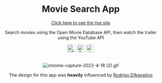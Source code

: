 <h1 align="center">Movie Search App</h1>

<div align="center"><a target="_blank"href="https://moviesearchappjs.netlify.app">Click here to see the live site</a><div>
 
<p align="center">Search movies using the Open Movie Database API, then watch the trailer using the YouTube API</p>

<div align="center"><img src="https://img.shields.io/badge/HTML5-282C34?logo=html5&logoColor=E34F26" alt="HTML5 logo" title="HTML5" height="25" />
  &nbsp;<img src="https://img.shields.io/badge/Sass-282C34?logo=sass&logoColor=CC6699" alt="Sass logo" title="Sass" height="25" />&nbsp;<img src="https://img.shields.io/badge/JavaScript-282C34?logo=javascript&logoColor=F7DF1E" alt="JavaScript logo" title="JavaScript" height="25" /></div>
 <br>


![chrome-capture-2022-4-18 (2).gif](https://github.com/jakesmileydev/moviesearchapp/blob/master/images/chrome-capture-2022-4-18%20(2).gif?raw=true)


The design for this app was <strong>heavily</strong> influenced by <a href="https://rodrigodagostino.com/en/">Rodrigo D’Agostino</a>
